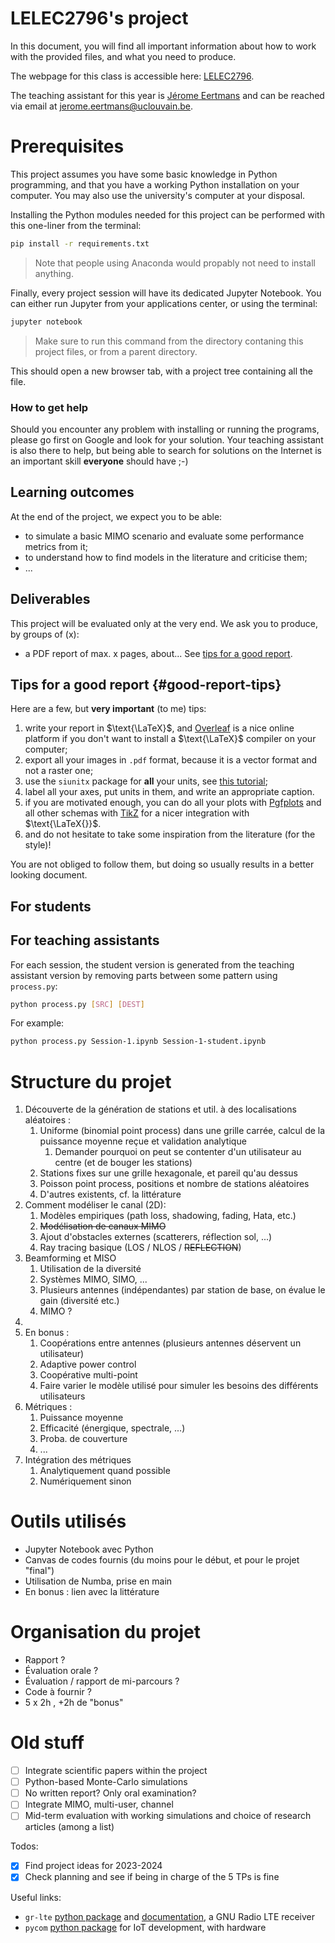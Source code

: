 # LELEC2796's project

In this document, you will find all important information about how to work
with the provided files, and what you need to produce.

The webpage for this class is accessible here:
[LELEC2796](https://uclouvain.be/en-cours-2023-lelec2796).

The teaching assistant for this year is
[Jérome Eertmans](https://uclouvain.be/fr/repertoires/jerome.eertmans)
and can be reached via email at
[jerome.eertmans@uclouvain.be](mailto:jerome.eertmans@uclouvain.be).

# Prerequisites

This project assumes you have some basic knowledge in Python programming,
and that you have a working Python installation on your computer. You may also
use the university's computer at your disposal.

Installing the Python modules needed for this project can be performed
with this one-liner from the terminal:

```bash
pip install -r requirements.txt
```

> Note that people using Anaconda would propably not need to install anything.

Finally, every project session will have its dedicated Jupyter Notebook.
You can either run Jupyter from your applications center, or using the terminal:

```bash
jupyter notebook
```

> Make sure to run this command from the directory contaning
  this project files, or from a parent directory.

This should open a new browser tab, with a project tree containing all the file. 

### How to get help

Should you encounter any problem with installing or running the programs,
please go first on Google and look for your solution. Your teaching assistant
is also there to help, but being able to search for solutions on the Internet
is an important skill **everyone** should have ;-)


## Learning outcomes

At the end of the project, we expect you to be able:

+ to simulate a basic MIMO scenario and evaluate some performance
  metrics from it;
+ to understand how to find models in the literature and criticise them;
+ ...

## Deliverables

This project will be evaluated only at the very end. We ask you to produce, by groups of (x):

+ a PDF report of max. x pages, about... See [tips for a good report](#good-report-tips).

## Tips for a good report {#good-report-tips}

Here are a few, but **very important** (to me) tips:

1. write your report in $\text{\LaTeX}$, and [Overleaf](overleaf.com) is a nice online
  platform if you don't want to install a $\text{\LaTeX}$ compiler on your computer;
2. export all your images in `.pdf` format, because it is a vector format and not a raster one;
3. use the `siunitx` package for **all** your units,
  see [this tutorial](https://www.dickimaw-books.com/latex/thesis/html/siunitx.html);
4. label all your axes, put units in them, and write an appropriate caption.
5. if you are motivated enough, you can do all your plots with [Pgfplots](https://fr.overleaf.com/learn/latex/Pgfplots_package) and all other schemas with [TikZ](https://fr.overleaf.com/learn/latex/TikZ_package) for a nicer integration with $\text{\LaTeX{}}$.
6. and do not hesitate to take some inspiration from the literature (for the style)!

You are not obliged to follow them, but doing so usually results in a better
looking document.

## For students

## For teaching assistants

For each session, the student version is generated from the teaching assistant
version by removing parts between some pattern using `process.py`:

```bash
python process.py [SRC] [DEST]
```

For example:

```bash
python process.py Session-1.ipynb Session-1-student.ipynb
```

# Structure du projet

1. Découverte de la génération de stations et util. à des localisations aléatoires :
   1. Uniforme (binomial point process) dans une grille carrée, calcul de la puissance moyenne reçue et validation analytique
	   1. Demander pourquoi on peut se contenter d'un utilisateur au centre (et de bouger les stations)
   3. Stations fixes sur une grille hexagonale, et pareil qu'au dessus
   4. Poisson point process, positions et nombre de stations aléatoires
   5. D'autres existents, cf. la littérature
2. Comment modéliser le canal (2D):
   1. Modèles empiriques (path loss, shadowing, fading, Hata, etc.)
   2. ~~Modélisation de canaux MIMO~~
   3. Ajout d'obstacles externes (scatterers, réflection sol, ...)
   4. Ray tracing basique (LOS / NLOS / ~~REFLECTION~~)
3. Beamforming et MISO
   1. Utilisation de la diversité
   2. Systèmes MIMO, SIMO, ...
   3. Plusieurs antennes (indépendantes) par station de base, on évalue le gain (diversité etc.)
   4. MIMO ?
4. 
4. En bonus :
   1. Coopérations entre antennes (plusieurs antennes déservent un utilisateur)
   2. Adaptive power control
   3. Coopérative multi-point
   4. Faire varier le modèle utilisé pour simuler les besoins des différents utilisateurs
5. Métriques :
   1. Puissance moyenne
   2. Efficacité (énergique, spectrale, ...)
   3. Proba. de couverture
   4. ...
6. Intégration des métriques
   1. Analytiquement quand possible
   2. Numériquement sinon

# Outils utilisés

- Jupyter Notebook avec Python
- Canvas de codes fournis (du moins pour le début, et pour le projet "final")
- Utilisation de Numba, prise en main
- En bonus : lien avec la littérature

# Organisation du projet

- Rapport ?
- Évaluation orale ?
- Évaluation / rapport de mi-parcours ?
- Code à fournir ?
- 5 x 2h , +2h de "bonus"

# Old stuff

- [ ] Integrate scientific papers within the project
- [ ] Python-based Monte-Carlo simulations
- [ ] No written report? Only oral examination?
- [ ] Integrate MIMO, multi-user, channel
- [ ] Mid-term evaluation with working simulations and choice of research articles (among a list)

Todos:

- [x] Find project ideas for 2023-2024
- [x] Check planning and see if being in charge of the 5 TPs is fine

Useful links:

- `gr-lte` [python package](https://github.com/kit-cel/gr-lte) and [documentation](https://pdfs.semanticscholar.org/0022/2d3e686db9cdec49ccaee92015e2f1eb2ae3.pdf), a GNU Radio LTE receiver
- `pycom` [python package](https://docs.pycom.io/) for IoT development, with hardware
